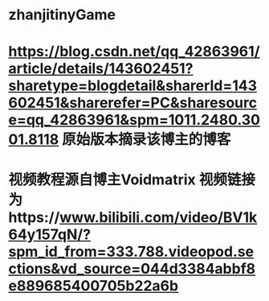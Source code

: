 # zhanjitinyGame
# https://blog.csdn.net/qq_42863961/article/details/143602451?sharetype=blogdetail&sharerId=143602451&sharerefer=PC&sharesource=qq_42863961&spm=1011.2480.3001.8118  原始版本摘录该博主的博客
# 视频教程源自博主Voidmatrix  视频链接为https://www.bilibili.com/video/BV1k64y157qN/?spm_id_from=333.788.videopod.sections&vd_source=044d3384abbf8e889685400705b22a6b
